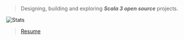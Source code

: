 >Designing, building and exploring ***Scala 3 open source*** projects.

![Stats](https://github-readme-stats.vercel.app/api?username=objektwerks&show_icons=true&hide_border=true)

<!-- * Top annual commits:  ***14,625*** -->
<!-- * Top monthly commits: ***1,793*** -->

>[Resume](https://github.com/objektwerks/resume)
